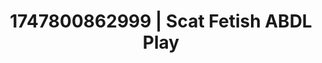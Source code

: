 ---
categories:
- Erotic surprise
- Close contact
- Glowing skin
- Latina
- Whispers of pleasure
image: /assets/images/1747800862999.jpg
layout: post
seo:
  description: Featured content with premium Scat Fetish, ABDL Play. HD images available.
  keywords: Scat Fetish, ABDL Play
  og_image: /assets/images/1747800862999.jpg
  schema_type: VisualArtwork
tags:
- '#1747800862999'
- ABDL Play
- Scat Fetish
title: 1747800862999 | Scat Fetish ABDL Play
---